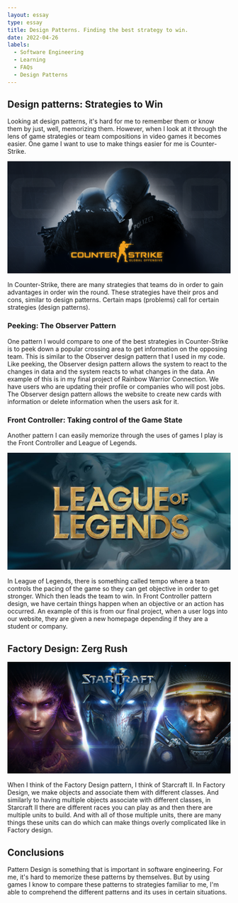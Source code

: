 ```yaml
---
layout: essay
type: essay
title: Design Patterns. Finding the best strategy to win.
date: 2022-04-26
labels:
  - Software Engineering
  - Learning
  - FAQs
  - Design Patterns
---
```


## Design patterns: Strategies to Win

Looking at design patterns, it's hard for me to remember them or know them by just, well, memorizing them. However, when I look at it through the lens of game strategies or team compositions in video games it becomes easier. One game I want to use to make things easier for me is Counter-Strike.

<img class="ui medium left rounded image" src="../images/cs-go.png" alt="csgo WP">

In Counter-Strike, there are many strategies that teams do in order to gain advantages in order win the round. These strategies have their pros and cons, similar to design patterns. Certain maps (problems) call for certain strategies (design patterns).

### Peeking: The Observer Pattern

One pattern I would compare to one of the best strategies in Counter-Strike is to peek down a popular crossing area to get information on the opposing team. This is similar to the Observer design pattern that I used in my code. Like peeking, the Observer design pattern allows the system to react to the changes in data and the system reacts to what changes in the data. An example of this is in my final project of Rainbow Warrior Connection. We have users who are updating their profile or companies who will post jobs. The Observer design pattern allows the website to create new cards with information or delete information when the users ask for it. 

### Front Controller: Taking control of the Game State

Another pattern I can easily memorize through the uses of games I play is the Front Controller and League of Legends.  
  
  
<img class="ui medium left floated rounded image" src="../images/League.jpg" alt="LoL WP">  

In League of Legends, there is something called tempo where a team controls the pacing of the game so they can get objective in order to get stronger. Which then leads the team to win. In Front Controller pattern design, we have certain things happen when an objective or an action has occurred. An example of this is from our final project, when a user logs into our website, they are given a new homepage depending if they are a student or company. 

## Factory Design: Zerg Rush
<img class="ui medium left floated rounded image" src="../images/starcraft2.jpg" alt="SC2 WP">  
  
  
When I think of the Factory Design pattern, I think of Starcraft II. In Factory Design, we make objects and associate them with different classes. And similarly to having multiple objects associate with different classes, in Starcraft II there are different races you can play as and then there are multiple units to build. And with all of those multiple units, there are many things these units can do which can make things overly complicated like in Factory design. 

## Conclusions

Pattern Design is something that is important in software engineering. For me, it's hard to memorize these patterns by themselves. But by using games I know to compare these patterns to strategies familiar to me, I'm able to comprehend the different patterns and its uses in certain situations. 

